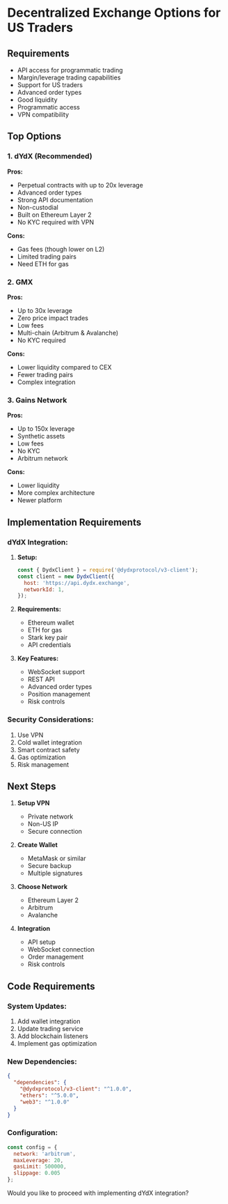 # Decentralized Exchange Options for US Traders

## Requirements
- API access for programmatic trading
- Margin/leverage trading capabilities
- Support for US traders
- Advanced order types
- Good liquidity
- Programmatic access
- VPN compatibility

## Top Options

### 1. dYdX (Recommended)
**Pros:**
- Perpetual contracts with up to 20x leverage
- Advanced order types
- Strong API documentation
- Non-custodial
- Built on Ethereum Layer 2
- No KYC required with VPN

**Cons:**
- Gas fees (though lower on L2)
- Limited trading pairs
- Need ETH for gas

### 2. GMX
**Pros:**
- Up to 30x leverage
- Zero price impact trades
- Low fees
- Multi-chain (Arbitrum & Avalanche)
- No KYC required

**Cons:**
- Lower liquidity compared to CEX
- Fewer trading pairs
- Complex integration

### 3. Gains Network
**Pros:**
- Up to 150x leverage
- Synthetic assets
- Low fees
- No KYC
- Arbitrum network

**Cons:**
- Lower liquidity
- More complex architecture
- Newer platform

## Implementation Requirements

### dYdX Integration:
1. **Setup:**
   ```javascript
   const { DydxClient } = require('@dydxprotocol/v3-client');
   const client = new DydxClient({
     host: 'https://api.dydx.exchange',
     networkId: 1,
   });
   ```

2. **Requirements:**
   - Ethereum wallet
   - ETH for gas
   - Stark key pair
   - API credentials

3. **Key Features:**
   - WebSocket support
   - REST API
   - Advanced order types
   - Position management
   - Risk controls

### Security Considerations:
1. Use VPN
2. Cold wallet integration
3. Smart contract safety
4. Gas optimization
5. Risk management

## Next Steps

1. **Setup VPN**
   - Private network
   - Non-US IP
   - Secure connection

2. **Create Wallet**
   - MetaMask or similar
   - Secure backup
   - Multiple signatures

3. **Choose Network**
   - Ethereum Layer 2
   - Arbitrum
   - Avalanche

4. **Integration**
   - API setup
   - WebSocket connection
   - Order management
   - Risk controls

## Code Requirements

### System Updates:
1. Add wallet integration
2. Update trading service
3. Add blockchain listeners
4. Implement gas optimization

### New Dependencies:
```json
{
  "dependencies": {
    "@dydxprotocol/v3-client": "^1.0.0",
    "ethers": "^5.0.0",
    "web3": "^1.0.0"
  }
}
```

### Configuration:
```javascript
const config = {
  network: 'arbitrum',
  maxLeverage: 20,
  gasLimit: 500000,
  slippage: 0.005
};
```

Would you like to proceed with implementing dYdX integration?